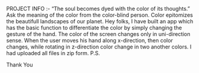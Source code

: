 PROJECT INFO :-
“The soul becomes dyed with the color of its thoughts.” 
Ask the meaning of the color from the color-blind person. Color epitomizes the beautifull landscapes of our planet. Hey folks, I have built an app which has the basic function to differentiate the color by simply changing the gesture of the hand. The color of the screen changes only in uni-direction sense. When the user moves his hand along x-direction, then color changes, while rotating in z-direction color change in two another colors. I had uploaded all files in zip form.
P.S. 

Thank You
